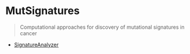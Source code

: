 # MutSignatures
> Computational approaches for discovery of mutational signatures in cancer

+ [SignatureAnalyzer](SignatureAnalyzer)